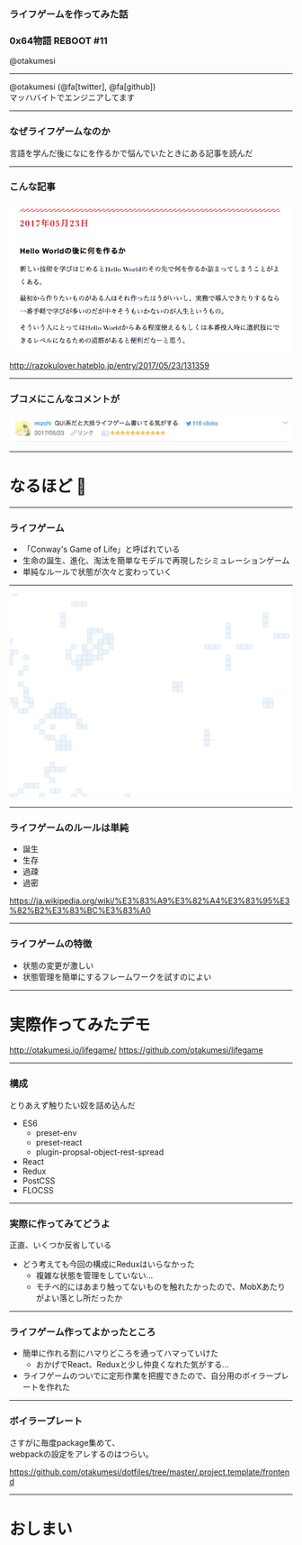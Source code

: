 ### ライフゲームを作ってみた話

### 0x64物語 REBOOT #11

@otakumesi

---

@otakumesi (@fa[twitter], @fa[github])  
マッハバイトでエンジニアしてます

---

### なぜライフゲームなのか

言語を学んだ後になにを作るかで悩んでいたときにある記事を読んだ

---

### こんな記事

![HelloWorldのあと](./img/afterhelloworld.png)

http://razokulover.hateblo.jp/entry/2017/05/23/131359

---

### ブコメにこんなコメントが

![mizchiさんのブコメ](./img/mizchi.png)

---

# なるほど :thinking:

---

### ライフゲーム

* 「Conway's Game of Life」と呼ばれている
* 生命の誕生、進化、淘汰を簡単なモデルで再現したシミュレーションゲーム
* 単純なルールで状態が次々と変わっていく

---

![こんな感じのヤツ](./img/lifegame.gif)

---

### ライフゲームのルールは単純

* 誕生
* 生存
* 過疎
* 過密

https://ja.wikipedia.org/wiki/%E3%83%A9%E3%82%A4%E3%83%95%E3%82%B2%E3%83%BC%E3%83%A0

---

### ライフゲームの特徴

* 状態の変更が激しい
* 状態管理を簡単にするフレームワークを試すのによい

---

# 実際作ってみたデモ

http://otakumesi.io/lifegame/
https://github.com/otakumesi/lifegame

---

### 構成
とりあえず触りたい奴を詰め込んだ

- ES6
  - preset-env
  - preset-react
  - plugin-propsal-object-rest-spread
- React
- Redux
- PostCSS
- FLOCSS

---

### 実際に作ってみてどうよ
正直、いくつか反省している

* どう考えても今回の構成にReduxはいらなかった
  * 複雑な状態を管理をしていない...
  * モチベ的にはあまり触ってないものを触れたかったので、MobXあたりがよい落とし所だったか

---

### ライフゲーム作ってよかったところ

* 簡単に作れる割にハマりどころを通ってハマっていけた
  * おかげでReact、Reduxと少し仲良くなれた気がする...
* ライフゲームのついでに定形作業を把握できたので、自分用のボイラープレートを作れた

---

### ボイラープレート
さすがに毎度package集めて、  
webpackの設定をアレするのはつらい。

https://github.com/otakumesi/dotfiles/tree/master/.project.template/frontend

---

# おしまい
